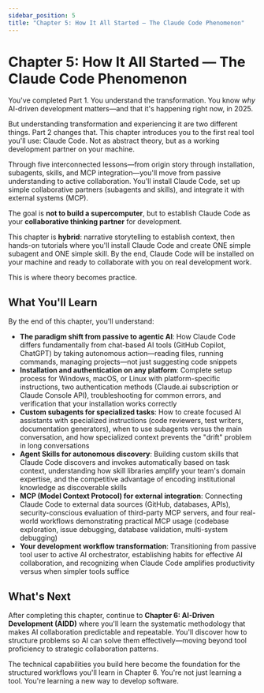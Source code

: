 ```yaml
---
sidebar_position: 5
title: "Chapter 5: How It All Started — The Claude Code Phenomenon"
---
```


# Chapter 5: How It All Started — The Claude Code Phenomenon

You've completed Part 1. You understand the transformation. You know *why* AI-driven development matters—and that it's happening right now, in 2025.

But understanding transformation and experiencing it are two different things. Part 2 changes that. This chapter introduces you to the first real tool you'll use: Claude Code. Not as abstract theory, but as a working development partner on your machine.

Through five interconnected lessons—from origin story through installation, subagents, skills, and MCP integration—you'll move from passive understanding to active collaboration. You'll install Claude Code, set up simple collaborative partners (subagents and skills), and integrate it with external systems (MCP).

The goal is **not to build a supercomputer**, but to establish Claude Code as your **collaborative thinking partner** for development.

This chapter is **hybrid**: narrative storytelling to establish context, then hands-on tutorials where you'll install Claude Code and create ONE simple subagent and ONE simple skill. By the end, Claude Code will be installed on your machine and ready to collaborate with you on real development work.

This is where theory becomes practice.

## What You'll Learn

By the end of this chapter, you'll understand:

- **The paradigm shift from passive to agentic AI**: How Claude Code differs fundamentally from chat-based AI tools (GitHub Copilot, ChatGPT) by taking autonomous action—reading files, running commands, managing projects—not just suggesting code snippets
- **Installation and authentication on any platform**: Complete setup process for Windows, macOS, or Linux with platform-specific instructions, two authentication methods (Claude.ai subscription or Claude Console API), troubleshooting for common errors, and verification that your installation works correctly
- **Custom subagents for specialized tasks**: How to create focused AI assistants with specialized instructions (code reviewers, test writers, documentation generators), when to use subagents versus the main conversation, and how specialized context prevents the "drift" problem in long conversations
- **Agent Skills for autonomous discovery**: Building custom skills that Claude Code discovers and invokes automatically based on task context, understanding how skill libraries amplify your team's domain expertise, and the competitive advantage of encoding institutional knowledge as discoverable skills
- **MCP (Model Context Protocol) for external integration**: Connecting Claude Code to external data sources (GitHub, databases, APIs), security-conscious evaluation of third-party MCP servers, and four real-world workflows demonstrating practical MCP usage (codebase exploration, issue debugging, database validation, multi-system debugging)
- **Your development workflow transformation**: Transitioning from passive tool user to active AI orchestrator, establishing habits for effective AI collaboration, and recognizing when Claude Code amplifies productivity versus when simpler tools suffice

## What's Next

After completing this chapter, continue to **Chapter 6: AI-Driven Development (AIDD)** where you'll learn the systematic methodology that makes AI collaboration predictable and repeatable. You'll discover how to structure problems so AI can solve them effectively—moving beyond tool proficiency to strategic collaboration patterns.

The technical capabilities you build here become the foundation for the structured workflows you'll learn in Chapter 6. You're not just learning a tool. You're learning a new way to develop software.